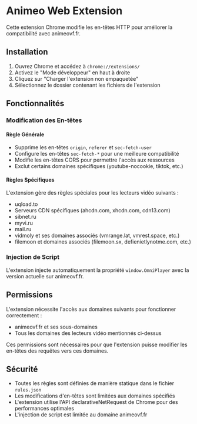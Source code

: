 # Animeo Web Extension

Cette extension Chrome modifie les en-têtes HTTP pour améliorer la compatibilité avec animeovf.fr.

## Installation

1. Ouvrez Chrome et accédez à `chrome://extensions/`
2. Activez le "Mode développeur" en haut à droite
3. Cliquez sur "Charger l'extension non empaquetée"
4. Sélectionnez le dossier contenant les fichiers de l'extension

## Fonctionnalités

### Modification des En-têtes
#### Règle Générale
- Supprime les en-têtes `origin`, `referer` et `sec-fetch-user`
- Configure les en-têtes `sec-fetch-*` pour une meilleure compatibilité
- Modifie les en-têtes CORS pour permettre l'accès aux ressources
- Exclut certains domaines spécifiques (youtube-nocookie, tiktok, etc.)

#### Règles Spécifiques
L'extension gère des règles spéciales pour les lecteurs vidéo suivants :
- uqload.to
- Serveurs CDN spécifiques (ahcdn.com, xhcdn.com, cdn13.com)
- sibnet.ru
- myvi.ru
- mail.ru
- vidmoly et ses domaines associés (vmrange.lat, vmrest.space, etc.)
- filemoon et domaines associés (filemoon.sx, defienietlynotme.com, etc.)

### Injection de Script
L'extension injecte automatiquement la propriété `window.OmniPlayer` avec la version actuelle sur animeovf.fr.

## Permissions

L'extension nécessite l'accès aux domaines suivants pour fonctionner correctement :
- animeovf.fr et ses sous-domaines
- Tous les domaines des lecteurs vidéo mentionnés ci-dessus

Ces permissions sont nécessaires pour que l'extension puisse modifier les en-têtes des requêtes vers ces domaines.

## Sécurité
- Toutes les règles sont définies de manière statique dans le fichier `rules.json`
- Les modifications d'en-têtes sont limitées aux domaines spécifiés
- L'extension utilise l'API declarativeNetRequest de Chrome pour des performances optimales
- L'injection de script est limitée au domaine animeovf.fr
